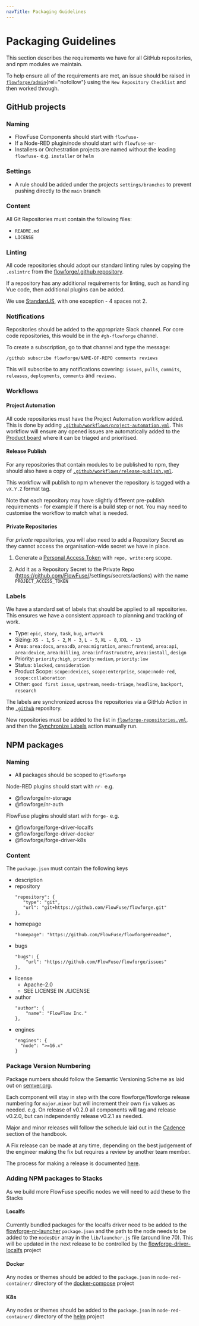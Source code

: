 ```yaml
---
navTitle: Packaging Guidelines
---
```


# Packaging Guidelines

This section describes the requirements we have for all GitHub repositories,
and npm modules we maintain.

To help ensure all of the requirements are met, an issue should be raised in
[`flowforge/admin`](https://github.com/FlowFuse/admin/issues/new/choose){rel="nofollow"}
using the `New Repository Checklist` and then worked through.

## GitHub projects

### Naming

- FlowFuse Components should start with `flowfuse-`
- If a Node-RED plugin/node should start with `flowfuse-nr-`
- Installers or Orchestration projects are named without the leading `flowfuse-` e.g. `installer` or `helm`

### Settings

- A rule should be added under the projects `settings/branches` to prevent pushing directly to the `main` branch

### Content

All Git Repositories must contain the following files:

 - `README.md`
 - `LICENSE`

### Linting

All code repositories should adopt our standard linting rules by copying the
`.eslintrc` from the [flowforge/.github repository](https://github.com/FlowFuse/.github/blob/main/.eslintrc).

If a repository has any additional requirements for linting, such as handling Vue
code, then additional plugins can be added.

We use [StandardJS](https://standardjs.com/), with one exception - 4 spaces not 2.

### Notifications

Repositories should be added to the appropriate Slack channel. For core code repositories,
this would be in the `#gh-flowforge` channel.

To create a subscription, go to that channel and type the message:

```
/github subscribe flowforge/NAME-OF-REPO comments reviews
```

This will subscribe to any notifications covering: `issues`, `pulls`, `commits`, `releases`, `deployments`, `comments` and `reviews`.

### Workflows

#### Project Automation

All code repositories must have the Project Automation workflow added. This is done
by adding [`.github/workflows/project-automation.yml`](https://github.com/FlowFuse/flowforge/blob/main/.github/workflows/project-automation.yml).
This workflow will ensure any opened issues are automatically added to the [Product board](https://github.com/orgs/flowforge/projects/3) where it can be triaged and prioritised.

#### Release Publish

For any repositories that contain modules to be published to npm, they should also
have a copy of [`.github/workflows/release-publish.yml`](https://github.com/FlowFuse/flowforge/blob/main/.github/workflows/release-publish.yml).

This workflow will publish to npm whenever the repository is tagged with a `vX.Y.Z` format
tag.

Note that each repository may have slightly different pre-publish requirements - for
example if there is a build step or not. You may need to customise the workflow
to match what is needed.

#### Private Repositories

For *private* repositories, you will also need to add a Repository Secret as
they cannot access the organisation-wide secret we have in place.

1. Generate a [Personal Access Token](https://github.com/settings/tokens) with
   `repo, write:org` scope.

2. Add it as a Repository Secret to the Private Repo (https://github.com/FlowFuse/<repo-name>/settings/secrets/actions)
   with the name `PROJECT_ACCESS_TOKEN`

### Labels

We have a standard set of labels that should be applied to all repositories. This
ensures we have a consistent approach to planning and tracking of work.

 - Type: `epic`, `story`, `task`, `bug`, `artwork`
 - Sizing: `XS - 1`, `S - 2`, `M - 3`, `L - 5`, `XL - 8`, `XXL - 13`
 - Area: `area:docs`, `area:db`, `area:migration`, `area:frontend`, `area:api`, `area:device`, `area:billing`, `area:infrastrucutre`, `area:install`, `design`
 - Priority: `priority:high`, `priority:medium`, `priority:low`
 - Status: `blocked`, `consideration`
 - Product Scope: `scope:devices`, `scope:enterprise`, `scope:node-red`, `scope:collaboration`
 - Other: `good first issue`, `upstream`, `needs-triage`, `headline`, `backport`, `research`

The labels are synchronized across the repositories via a GitHub Action in the [`.github`](https://github.com/FlowFuse/.github)
repository.
 
New repositories must be added to the list in [`flowforge-repositories.yml`](https://github.com/FlowFuse/.github/blob/main/flowforge-repositories.yml),
and then the [Synchronize Labels](https://github.com/FlowFuse/.github/actions/workflows/sync-labels.yml) action manually run.
 
## NPM packages

### Naming

- All packages should be scoped to `@flowforge`

Node-RED plugins should start with `nr-` e.g.
 - @flowforge/nr-storage
 - @flowforge/nr-auth

FlowFuse plugins should start with `forge-` e.g.

 - @flowforge/forge-driver-localfs
 - @flowforge/forge-driver-docker
 - @flowforge/forge-driver-k8s

### Content

The `package.json` must contain the following keys

 - description
 - repository
     ```
     "repository": {
        "type": "git",
        "url": "git+https://github.com/FlowFuse/flowforge.git"
    },
    ```
 - homepage
    ```
    "homepage": "https://github.com/FlowFuse/flowforge#readme",
    ```
 - bugs
    ```
    "bugs": {
        "url": "https://github.com/FlowFuse/flowforge/issues"
    },
    ```
 - license
   - Apache-2.0
   - SEE LICENSE IN ./LICENSE
 - author
    ```
    "author": {
        "name": "FlowFlow Inc."
    },
    ```
 - engines
    ```
    "engines": {
      "node": ">=16.x"
    }
    ```

### Package Version Numbering

Package numbers should follow the Semantic Versioning Scheme as laid out on [semver.org](https://semver.org/).

Each component will stay in step with the core flowforge/flowforge release numbering for `major.minor` but will increment their own `fix` values as needed. e.g. On release of v0.2.0 all components will tag and release v0.2.0, but can independently release v0.2.1 as needed.

Major and minor releases will follow the schedule laid out in the [Cadence](../releases/planning#cadence) section of the handbook.

A Fix release can be made at any time, depending on the best judgement of the engineer making the fix but requires a review by another team member.

The process for making a release is documented [here](../releases/process.md).

### Adding NPM packages to Stacks

As we build more FlowFuse specific nodes we will need to add these to the Stacks

#### Localfs

Currently bundled packages for the localfs driver need to be added to the [flowforge-nr-launcher](https://github.com/FlowFuse/flowforge-nr-launcher) `package.json`  and the path to the node needs to be added to the `nodesDir` array in the `lib/launcher.js` file (around line 70). This will be updated in the next release to be controlled by the [flowforge-driver-localfs](https://github.com/FlowFuse/flowforge-driver-localfs) project

#### Docker

Any nodes or themes should be added to the `package.json` in `node-red-container/` directory of the [docker-compose](https://github.com/FlowFuse/docker-compose) project

#### K8s

Any nodes or themes should be added to the `package.json` in `node-red-container/` directory of the [helm](https://github.com/FlowFuse/helm) project

